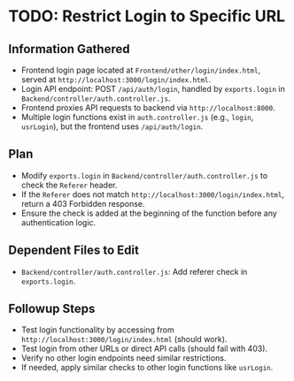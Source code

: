 # TODO: Restrict Login to Specific URL

## Information Gathered
- Frontend login page located at `Frontend/other/login/index.html`, served at `http://localhost:3000/login/index.html`.
- Login API endpoint: POST `/api/auth/login`, handled by `exports.login` in `Backend/controller/auth.controller.js`.
- Frontend proxies API requests to backend via `http://localhost:8000`.
- Multiple login functions exist in `auth.controller.js` (e.g., `login`, `usrLogin`), but the frontend uses `/api/auth/login`.

## Plan
- Modify `exports.login` in `Backend/controller/auth.controller.js` to check the `Referer` header.
- If the `Referer` does not match `http://localhost:3000/login/index.html`, return a 403 Forbidden response.
- Ensure the check is added at the beginning of the function before any authentication logic.

## Dependent Files to Edit
- `Backend/controller/auth.controller.js`: Add referer check in `exports.login`.

## Followup Steps
- Test login functionality by accessing from `http://localhost:3000/login/index.html` (should work).
- Test login from other URLs or direct API calls (should fail with 403).
- Verify no other login endpoints need similar restrictions.
- If needed, apply similar checks to other login functions like `usrLogin`.
